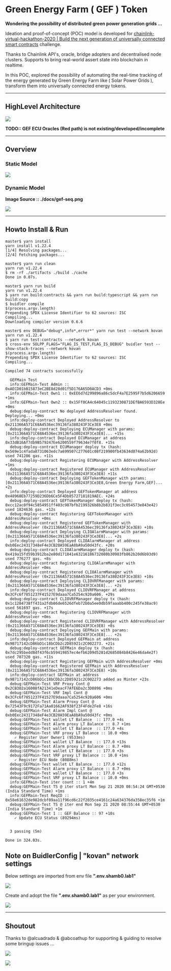 # Green Energy Farm ( GEF ) Token

**Wondering the possibility of distributed green power generation grids ...**

Ideation and proof-of-concept (POC) model is developed for [ chainlink-virtual-hackathon-2020 | Build the next generation of universally connected smart contracts]( https://chainlink-hackathon.devpost.com/ ) challenge.

Thanks to Chainlink API's, oracle, bridge adopters and decentralised node clusters. Supports to
bring real-world assert state into blockchain in realtime.

In this POC, explored the possibility of automating the real-time tracking of the energy generated
by Green Energy Farm like ( Solar Power Grids ), transform them into universally connected energy tokens.

---
## HighLevel Architecture

![](https://i.imgur.com/m99WQO5.png)

__TODO:: GEF ECU Oracles (Red path) is not existing/developed/incomplete__

---

## Overview

### Static Model

![](https://i.imgur.com/Uq6jOHQ.png)

### Dynamic Model

**Image Source :: ./docs/gef-seq.png**

![](./docs/gef-seq.png)

---

## Howto Install & Run

```shell
master$ yarn install
yarn install v1.22.4
[1/4] Resolving packages...
[2/4] Fetching packages...

master$ yarn run clean
yarn run v1.22.4
$ rm -rf ./artifacts ./build ./cache
Done in 0.07s.

master$ yarn run build
yarn run v1.22.4
$ yarn run build:contracts && yarn run build:typescript && yarn run build:copy
$ buidler compile
$(process.argv.length)
Prepending SPDX License Identifier to 62 sources: ISC
Compiling...
Downloading compiler version 0.6.6

```

```shell
master$ env DEBUG="debug*,info*,error*" yarn run test --network kovan
yarn run v1.22.4
$ yarn run test:contracts --network kovan
$ cross-env SOLPP_FLAGS="FLAG_IS_TEST,FLAG_IS_DEBUG" buidler test --show-stack-traces --network kovan
$(process.argv.length)
Prepending SPDX License Identifier to 62 sources: ISC
Compiling...

Compiled 74 contracts successfully

  GEFMain Test
  info:GEFMain-Test Admin :: 0xAECD01bB15873eC2BE8d28d01f5D176A65D0ACD3 +0ms
  info:GEFMain-Test Own1 :: 0xEE6d7d299896a86c5dcF4a7E2595F7b5d6206659 +1ms
  info:GEFMain-Test Own2 :: 0x15Ff0CA4c64045c1193230871DEfBA6593D328Ee +0ms
  debug:deploy-contract No deployed AddressResolver found. Deploying... +0ms
  info:deploy-contract Deployed AddressResolver to 0x211366A571C68A4536ec39136fa380243F3Ce3E8 +0ms
  debug:deploy-contract Deploying ECUManager with params: [0x211366A571C68A4536ec39136fa380243F3Ce3E8]... +15s
  info:deploy-contract Deployed ECUManager at address 0x33dB16Af7db9B579247Ee6200559f79634e7f0f8. +15s
  debug:deploy-contract ECUManager deploy tx (hash: 0x569e1c4fada8731063edc7a699507c277601c08f219900fb43634d074a62b92d) used 741286 gas. +11s
  debug:deploy-contract Registering ECUManager with AddressResolver +1ms
  debug:deploy-contract Registered ECUManager with AddressResolver (0x211366A571C68A4536ec39136fa380243F3Ce3E8) +11s
  debug:deploy-contract Deploying GEFTokenManager with params: [0x211366A571C68A4536ec39136fa380243F3Ce3E8,Green Energy Farm,GEF]... +2s
  info:deploy-contract Deployed GEFTokenManager at address 0x48968Eb77259D236Db6Ce5F4Db85727181819AEC. +24s
  debug:deploy-contract GEFTokenManager deploy tx (hash: 0xcc12ac0f94c5854951ff403c987bfb2199326b8b2b831f3ec3c054573e843e42) used 1824636 gas. +12s
  debug:deploy-contract Registering GEFTokenManager with AddressResolver +0ms
  debug:deploy-contract Registered GEFTokenManager with AddressResolver (0x211366A571C68A4536ec39136fa380243F3Ce3E8) +10s
  debug:deploy-contract Deploying CLIOAlarmManager with params: [0x211366A571C68A4536ec39136fa380243F3Ce3E8]... +2s
  info:deploy-contract Deployed CLIOAlarmManager at address 0xb0Eec24317348eF4e3CB20A59EaA8bA9a50d43fc. +20s
  debug:deploy-contract CLIOAlarmManager deploy tx (hash: 0x419a15fd59b3912ba2e80d171841e63216186732080b30983fb862b20d6b93d9) used 776277 gas. +8s
  debug:deploy-contract Registering CLIOAlarmManager with AddressResolver +0ms
  debug:deploy-contract Registered CLIOAlarmManager with AddressResolver (0x211366A571C68A4536ec39136fa380243F3Ce3E8) +10s
  debug:deploy-contract Deploying CLIOVRFManager with params: [0x211366A571C68A4536ec39136fa380243F3Ce3E8]... +2s
  info:deploy-contract Deployed CLIOVRFManager at address 0x3CFc6f7851237F41527E9daaa7Ca5254c920a606. +29s
  debug:deploy-contract CLIOVRFManager deploy tx (hash: 0x1c1284738ff431a2fdb86de6526dfeb72b0a5ee0db59faaabb400c245fe38ac9) used 561697 gas. +17s
  debug:deploy-contract Registering CLIOVRFManager with AddressResolver +0ms
  debug:deploy-contract Registered CLIOVRFManager with AddressResolver (0x211366A571C68A4536ec39136fa380243F3Ce3E8) +8s
  debug:deploy-contract Deploying GEFMain with params: [0x211366A571C68A4536ec39136fa380243F3Ce3E8]... +2s
  info:deploy-contract Deployed GEFMain at address 0x9B717142cD86bD1c18bCDb2c2D85921c2C002273. +21s
  debug:deploy-contract GEFMain deploy tx (hash: 0x7dc295bedd8df43f6cb59419857ec4efb6209d5281d2685084b8426e46da4e2f) used 707320 gas. +11s
  debug:deploy-contract Registering GEFMain with AddressResolver +0ms
  debug:deploy-contract Registered GEFMain with AddressResolver (0x211366A571C68A4536ec39136fa380243F3Ce3E8) +10s
  info:deploy-contract GEFMain at address 0x9B717142cD86bD1c18bCDb2c2D85921c2C002273 added as Minter +23s
  debug:GEFMain-Test VRF Proxy Cont @ 0x2CB302a16008fA21341eDeacF7AfE6Da2c3D0896 +0ms
  debug:GEFMain-Test VRF Impl Cont @ 0x3CFc6f7851237F41527E9daaa7Ca5254c920a606 +0ms
  debug:GEFMain-Test Alarm Proxy Cont @ 0x72543F9c9172Fa71Aa01662AF938f23F4Fde2Fe8 +16s
  debug:GEFMain-Test Alarm Impl Cont @ 0xb0Eec24317348eF4e3CB20A59EaA8bA9a50d43fc +0ms
  debug:GEFMain-Test wallet LT Balance  :: 177.0 +4s
  debug:GEFMain-Test Alarm proxy LT Balance :: 8.7 +1ms
  debug:GEFMain-Test wallet LT Balance  :: 177.0 +4s
  debug:GEFMain-Test VRF proxy LT Balance :: 10.0 +0ms
    ✓ Register User Owner1 (9533ms)
  debug:GEFMain-Test wallet LT Balance  :: 177.0 +13s
  debug:GEFMain-Test Alarm proxy LT Balance :: 8.7 +0ms
  debug:GEFMain-Test wallet LT Balance  :: 177.0 +3s
  debug:GEFMain-Test VRF proxy LT Balance :: 10.0 +1ms
    ✓ Register ECU Node (8088ms)
  debug:GEFMain-Test wallet LT Balance  :: 177.0 +12s
  debug:GEFMain-Test Alarm proxy LT Balance :: 8.7 +0ms
  debug:GEFMain-Test wallet LT Balance  :: 177.0 +3s
  debug:GEFMain-Test VRF proxy LT Balance :: 10.0 +0ms
  info:GEFMain-Test iter count :: 1 +4m
  debug:GEFMain-Test TS @ iter start Mon Sep 21 2020 08:54:24 GMT+0530 (India Standard Time) +1ms
  info:GEFMain-Test ReqID :: 0x58e61632de982dcbf09aa11f96cd6c22f2035ce4161c24a634376da358ec35f6 +1m
  debug:GEFMain-Test TS @ iter end Mon Sep 21 2020 08:55:44 GMT+0530 (India Standard Time) +1m
  debug:GEFMain-Test 1 :: GEF Balance :: 97 +10s
    ✓ Update ECU Status (89294ms)


  3 passing (5m)

Done in 324.03s.

```

## Note on BuidlerConfig | "kovan" network settings

Below settings are imported from env file **".env.shamb0.lab1"**

![](https://i.imgur.com/cRO5X1F.png)

Create and adopt the file **".env.shamb0.lab1"** as per your environment.

![](https://i.imgur.com/onWKT3q.png)

---

## Shoutout

Thanks to @alcuadrado & @abcoathup for supporting & guiding to resolve some bringup issues ...

![](https://i.imgur.com/W6W0NXW.png)

![](https://i.imgur.com/0NCE2bp.png)
